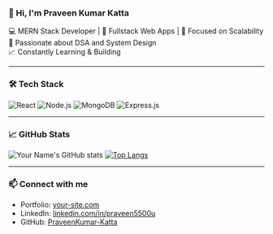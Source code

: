 ### 👋 Hi, I'm Praveen Kumar Katta

💻 MERN Stack Developer | 🚀 Fullstack Web Apps | 🎯 Focused on Scalability  
🧠 Passionate about DSA and System Design  
📈 Constantly Learning & Building

---

### 🛠️ Tech Stack  
![React](https://img.shields.io/badge/-React-61DAFB?logo=react&logoColor=white)
![Node.js](https://img.shields.io/badge/-Node.js-339933?logo=node.js&logoColor=white)
![MongoDB](https://img.shields.io/badge/-MongoDB-47A248?logo=mongodb&logoColor=white)
![Express.js](https://img.shields.io/badge/-Express.js-000000?logo=express&logoColor=white)

---

### 📈 GitHub Stats  
![Your Name's GitHub stats](https://github-readme-stats.vercel.app/api?username=PraveenKumar-Katta&show_icons=true&theme=radical)
[![Top Langs](https://github-readme-stats.vercel.app/api/top-langs/?username=PraveenKumar-Katta&layout=compact)](https://github.com/anuraghazra/github-readme-stats)

---

### 📫 Connect with me  
- Portfolio: [your-site.com](https://your-site.com)  
- LinkedIn: [linkedin.com/in/praveen5500u](https://www.linkedin.com/in/praveen5500u/) 
- GitHub: [PraveenKumar-Katta](https://github.com/PraveenKumar-Katta)
